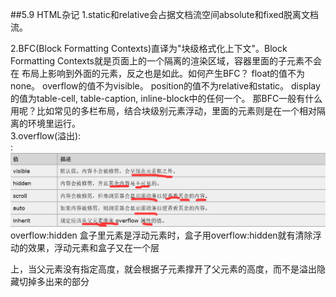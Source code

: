 ##5.9 HTML杂记
1.static和relative会占据文档流空间absolute和fixed脱离文档流。

2.BFC(Block Formatting Contexts)直译为"块级格式化上下文"。Block Formatting Contexts就是页面上的一个隔离的渲染区域，容器里面的子元素不会在
布局上影响到外面的元素，反之也是如此。如何产生BFC？
float的值不为none。    overflow的值不为visible。       position的值不为relative和static。     display的值为table-cell, table-caption, inline-block中的任何一个。 
 那BFC一般有什么用呢？比如常见的多栏布局，结合块级别元素浮动，里面的元素则是在一个相对隔离的环境里运行。  
3.overflow(溢出):  
:![](1.jpg)  
overflow:hidden   盒子里元素是浮动元素时，盒子用overflow:hidden就有清除浮动的效果，浮动元素和盒子又在一个层

上，当父元素没有指定高度，就会根据子元素撑开了父元素的高度，而不是溢出隐藏切掉多出来的部分
